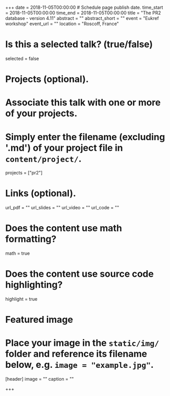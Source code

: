 +++
date = 2018-11-05T00:00:00  # Schedule page publish date.
time_start = 2018-11-05T00:00:00
time_end = 2018-11-05T00:00:00
title = "The PR2 database - version 4.11"
abstract = ""
abstract_short = ""
event = "Eukref workshop"
event_url = ""
location = "Roscoff, France"

# Is this a selected talk? (true/false)
selected = false

# Projects (optional).
#   Associate this talk with one or more of your projects.
#   Simply enter the filename (excluding '.md') of your project file in `content/project/`.
projects = ["pr2"]

# Links (optional).
url_pdf = ""
url_slides = ""
url_video = ""
url_code = ""

# Does the content use math formatting?
math = true

# Does the content use source code highlighting?
highlight = true

# Featured image
# Place your image in the `static/img/` folder and reference its filename below, e.g. `image = "example.jpg"`.
[header]
image = ""
caption = ""

+++

<script async class="speakerdeck-embed" data-id="caeb6c304ee34d21a38dd001da1f6095" data-ratio="1.77469670710572" src="//speakerdeck.com/assets/embed.js"></script>
